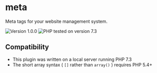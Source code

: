 # meta

Meta tags for your website management system.

![Version 1.0.0](https://img.shields.io/badge/Version-1.0.0-ffd000.svg?style=flat-square)
![PHP tested on version 7.3](https://img.shields.io/badge/PHP-tested%207.3-8892bf.svg?style=flat-square)

## Compatibility

* This plugin was written on a local server running PHP 7.3
* The short array syntax ( `[]` rather than `array()` ) requires PHP 5.4+
